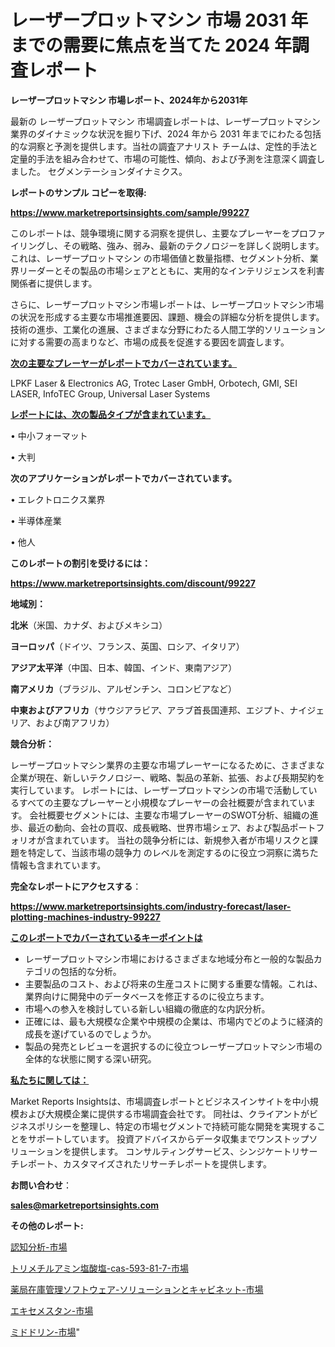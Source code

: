# レーザープロットマシン 市場 2031 年までの需要に焦点を当てた 2024 年調査レポート

<strong>レーザープロットマシン 市場レポート、2024年から2031年</strong>

最新の レーザープロットマシン 市場調査レポートは、レーザープロットマシン 業界のダイナミックな状況を掘り下げ、2024 年から 2031 年までにわたる包括的な洞察と予測を提供します。当社の調査アナリスト チームは、定性的手法と定量的手法を組み合わせて、市場の可能性、傾向、および予測を注意深く調査しました。 セグメンテーションダイナミクス。



<strong>レポートのサンプル コピーを取得:</strong> <a href=https://www.marketreportsinsights.com/sample/99227>

<strong><u>https://www.marketreportsinsights.com/sample/99227</u></strong></a>

このレポートは、競争環境に関する洞察を提供し、主要なプレーヤーをプロファイリングし、その戦略、強み、弱み、最新のテクノロジーを詳しく説明します。 これは、レーザープロットマシン の市場価値と数量指標、セグメント分析、業界リーダーとその製品の市場シェアとともに、実用的なインテリジェンスを利害関係者に提供します。

さらに、レーザープロットマシン市場レポートは、レーザープロットマシン市場の状況を形成する主要な市場推進要因、課題、機会の詳細な分析を提供します。 技術の進歩、工業化の進展、さまざまな分野にわたる人間工学的ソリューションに対する需要の高まりなど、市場の成長を促進する要因を調査します。



<strong><u>次の主要なプレーヤーがレポートでカバーされています。</u></strong>

LPKF Laser & Electronics AG, Trotec Laser GmbH, Orbotech, GMI, SEI LASER, InfoTEC Group, Universal Laser Systems



<strong><u><b>レポートには、次の製品タイプが含まれています。</b></u></strong>

• 中小フォーマット

• 大判



<strong><b>次のアプリケーションがレポートでカバーされています。</b></strong>

• エレクトロニクス業界

• 半導体産業

• 他人



<strong><b>このレポートの割引を受けるには：</b></strong><a href=https://www.marketreportsinsights.com/discount/99227>

<strong><u>https://www.marketreportsinsights.com/discount/99227</u></strong></a>



<strong>地域別：</strong>



<strong>北米</strong>（米国、カナダ、およびメキシコ）



<strong>ヨーロッパ</strong>（ドイツ、フランス、英国、ロシア、イタリア）



<strong>アジア太平洋</strong>（中国、日本、韓国、インド、東南アジア）



<strong>南アメリカ</strong>（ブラジル、アルゼンチン、コロンビアなど）



<strong>中東およびアフリカ</strong>（サウジアラビア、アラブ首長国連邦、エジプト、ナイジェリア、および南アフリカ）



<strong>競合分析：</strong>

レーザープロットマシン業界の主要な市場プレーヤーになるために、さまざまな企業が現在、新しいテクノロジー、戦略、製品の革新、拡張、および長期契約を実行しています。 レポートには、レーザープロットマシンの市場で活動しているすべての主要なプレーヤーと小規模なプレーヤーの会社概要が含まれています。 会社概要セグメントには、主要な市場プレーヤーのSWOT分析、組織の進歩、最近の動向、会社の買収、成長戦略、世界市場シェア、および製品ポートフォリオが含まれています。 当社の競争分析には、新規参入者が市場リスクと課題を特定して、当該市場の競争力 のレベルを測定するのに役立つ洞察に満ちた情報も含まれています。



<strong>完全なレポートにアクセスする</strong>：

<a href=https://www.marketreportsinsights.com/industry-forecast/laser-plotting-machines-industry-99227>

<strong><u>https://www.marketreportsinsights.com/industry-forecast/laser-plotting-machines-industry-99227</u></strong></a>



<strong><u><b>このレポートでカバーされているキーポイントは</b></u></strong>
<ul>
  <li>レーザープロットマシン市場におけるさまざまな地域分布と一般的な製品カテゴリの包括的な分析。</li>
  <li>主要製品のコスト、および将来の生産コストに関する重要な情報。これは、業界向けに開発中のデータベースを修正するのに役立ちます。</li>
  <li>市場への参入を検討している新しい組織の徹底的な内訳分析。</li>
  <li>正確には、最も大規模な企業や中規模の企業は、市場内でどのように経済的成長を遂げているのでしょうか。</li>
  <li>製品の発売とレビューを選択するのに役立つレーザープロットマシン市場の全体的な状態に関する深い研究。</li>
</ul>


<strong><u><b>私たちに関しては：</b></u></strong>

Market Reports Insightsは、市場調査レポートとビジネスインサイトを中小規模および大規模企業に提供する市場調査会社です。 同社は、クライアントがビジネスポリシーを整理し、特定の市場セグメントで持続可能な開発を実現することをサポートしています。 投資アドバイスからデータ収集までワンストップソリューションを提供します。 コンサルティングサービス、シンジケートリサーチレポート、カスタマイズされたリサーチレポートを提供します。



<strong><b>お問い合わせ</b></strong>：

<a href=mailto:sales@marketreportsinsights.com>

<strong><u>sales@marketreportsinsights.com</u></strong></a>



<strong>その他のレポート:</strong>

<a href=https://www.linkedin.com/pulse/認知分析-市場-2023-競争分析と事業成長-2030-analytics-achievers-24-analysis-zwbjf/>認知分析-市場</a>

<a href=https://www.linkedin.com/pulse/トリメチルアミン塩酸塩-cas-593-81-7-市場-2023-swot-分析と最新イノベーション-2030-pr-news-hub-7u9tf/>トリメチルアミン塩酸塩-cas-593-81-7-市場</a>

<a href=https://www.linkedin.com/pulse/薬局在庫管理ソフトウェア-ソリューションとキャビネット-市場-2023-kpxhf/>薬局在庫管理ソフトウェア-ソリューションとキャビネット-市場</a>

<a href=https://www.linkedin.com/pulse/エキセメスタン-市場-2023-総合分析と事業成長戦略-2030-data-dive-discoveries-24-analysis-am67f/>エキセメスタン-市場</a>

<a href=https://www.linkedin.com/pulse/ミドドリン-市場-2023-推進要因と成長機会-2030-data-dive-discoveries-24-analysis-bhgmf/>ミドドリン-市場</a>"
